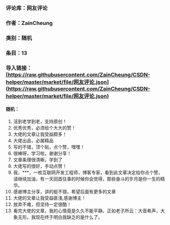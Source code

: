 ### 评论库：网友评论 

### 作者：ZainCheung

### 类别：随机

### 条目：13

### 导入链接：[https://raw.githubusercontent.com/ZainCheung/CSDN-helper/master/market/file/网友评论.json](https://raw.githubusercontent.com/ZainCheung/CSDN-helper/master/market/file/网友评论.json)

#### 随机：

1. 活到老学到老，支持原创！
2. 优秀优秀，必须给个大大的赞！
3. 大佬的文章让我受益颇多！
4. 大佬出品，必属精品
5. 写的不错，顶个贴，点个赞，嘿嘿！
6. 很棒呀，学习啦，谢谢分享！
7. 文章条理很清晰，学到了
8. 大佬写的很好，手动点赞！
9. 我，***，一枚互联网开发工程师，博客专家，看到此文章决定给你点个赞，请继续加油，有一天回首往事的时候你会觉得，那些奋斗的岁月是你一生的精华。
10. 感谢博主分享，讲的挺不错，希望后面有更多的文章
11. 大佬的文章让我受益匪浅,感谢博主！
12. 放弃不难，但坚持一定很酷！
13. 看完大佬的文章，我的心情竟是久久不能平静。正如老子所云：大音希声，大象无形。我现在终于明白我缺乏的是什么了。
